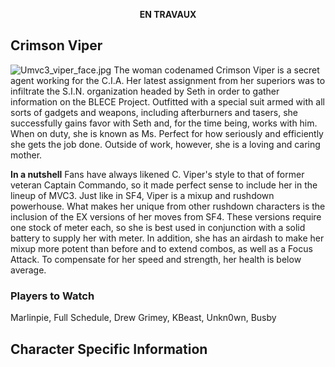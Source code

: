 <center>

**EN TRAVAUX**

</center>

## Crimson Viper

![](Umvc3_viper_face.jpg‎ "Umvc3_viper_face.jpg‎") The woman codenamed
Crimson Viper is a secret agent working for the C.I.A. Her latest
assignment from her superiors was to infiltrate the S.I.N. organization
headed by Seth in order to gather information on the BLECE Project.
Outfitted with a special suit armed with all sorts of gadgets and
weapons, including afterburners and tasers, she successfully gains favor
with Seth and, for the time being, works with him. When on duty, she is
known as Ms. Perfect for how seriously and efficiently she gets the job
done. Outside of work, however, she is a loving and caring mother.

**In a nutshell** Fans have always likened C. Viper's style to that of
former veteran Captain Commando, so it made perfect sense to include her
in the lineup of MVC3. Just like in SF4, Viper is a mixup and rushdown
powerhouse. What makes her unique from other rushdown characters is the
inclusion of the EX versions of her moves from SF4. These versions
require one stock of meter each, so she is best used in conjunction with
a solid battery to supply her with meter. In addition, she has an
airdash to make her mixup more potent than before and to extend combos,
as well as a Focus Attack. To compensate for her speed and strength, her
health is below average.

### Players to Watch

Marlinpie, Full Schedule, Drew Grimey, KBeast, Unkn0wn, Busby

## Character Specific Information
